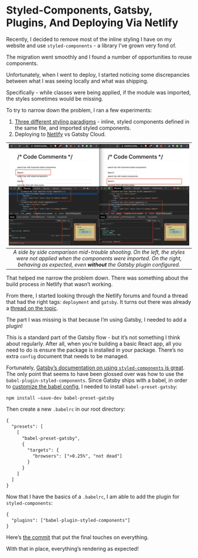 # Styled-Components, Gatsby, Plugins, And Deploying Via Netlify

Recently, I decided to remove most of the inline styling I have on my website and use `styled-components` - a library I’ve grown very fond of.

The migration went smoothly and I found a number of opportunities to reuse components.

Unfortunately, when I went to deploy, I started noticing some discrepancies between what I was seeing locally and what was shipping.

Specifically - while classes were being applied, if the module was imported, the styles sometimes would be missing.

To try to narrow down the problem, I ran a few experiments:

1. [Three different styling paradigms](https://github.com/stephencweiss/personal-blog/pull/229/commits/750a8b918f97f8c730b43e6612bf537ae539b1ac) - inline, styled components defined in the same file, and imported styled components.
2. Deploying to [Netlify](https://5dd07e816260e80008cb4c9d--sad-darwin-8bd7fc.netlify.com/) vs Gatsby Cloud.

|                                           ![A side-by-side view of styled components](./styled-components-side-by-side.png 'A side-by-side view of styled components')                                           |
| :--------------------------------------------------------------------------------------------------------------------------------------------------------------------------------------------------------------: |
| _A side by side comparison mid-trouble shooting. On the left, the styles were not applied when the components were imported. On the right, behaving as expected, even **without** the Gatsby plugin configured._ |

That helped me narrow the problem down. There was something about the build process _in_ Netlify that wasn’t working.

From there, I started looking through the Netlify forums and found a thread that had the right tags: `deployment` and `gatsby`. It turns out there was already a [thread on the topic](https://community.netlify.com/t/home-page-displays-different-css/4071/13).

The part I was missing is that because I’m using Gatsby, I needed to add a plugin!

This is a standard part of the Gatsby flow - but it’s not something I think about regularly. After all, when you’re building a basic React app, all you need to do is ensure the package is installed in your package. There’s no extra `config` document that needs to be managed.

Fortunately, [Gatsby’s documentation on using `styled-components` is great](https://www.gatsbyjs.org/docs/styled-components/). The only point that seems to have been glossed over was how to use the `babel-plugin-styled-components`. Since Gatsby ships with a babel, in order to [customize the babel config](https://www.gatsbyjs.org/docs/babel/#how-to-use-a-custom-babelrc-file), I needed to install `babel-preset-gatsby`:

```shell
npm install —save-dev babel-preset-gatsby
```

Then create a new `.babelrc` in our root directory:

```shell
{
  "presets": [
    [
      "babel-preset-gatsby",
      {
        "targets": {
          "browsers": [">0.25%", "not dead"]
        }
      }
    ]
  ]
}
```

Now that I have the basics of a `.babelrc`, I am able to add the plugin for `styled-components`:

```shell
{
  "plugins": ["babel-plugin-styled-components"]
}
```

Here’s [the commit](https://github.com/stephencweiss/personal-blog/pull/229/commits/dd12af11f89feb22e3ed9c24f69a9d32db69f5a3) that put the final touches on everything.

With that in place, everything’s rendering as expected!
